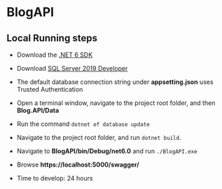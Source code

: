 # BlogAPI

## Local Running steps
* Download the [.NET 6 SDK](https://dotnet.microsoft.com/en-us/download/dotnet/thank-you/sdk-6.0.405-windows-x64-installer)

* Download [SQL Server 2019 Developer](https://www.microsoft.com/en-us/sql-server/sql-server-downloads)

* The default database connection string under **appsetting.json** uses Trusted Authentication 

* Open a terminal window, navigate to the project root folder, and then **Blog.API/Data**

* Run the command `dotnet ef database update`

* Navigate to the project root folder, and run `dotnet build`.

* Navigate to **BlogAPI/bin/Debug/net6.0** and run `./BlogAPI.exe`

* Browse **https://localhost:5000/swagger/** 

* Time to develop: 24 hours